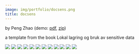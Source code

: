 ```yaml
---
image: img/portfolio/docsens.png
title: docsens
---
```


by Peng Zhao (demo: [pdf](https://github.com/pzhaonet/bookdownplus/raw/master/inst2/docsens/showcase/docsens.pdf), [zip](https://github.com/pzhaonet/bookdownplus/raw/master/inst/templates/docsens.zip))

a template from the book Lokal lagring og bruk av sensitive data

<!--more-->

![](https://github.com/pzhaonet/bookdownplus/raw/master/inst2/docsens/showcase/cover.png)
![](https://github.com/pzhaonet/bookdownplus/raw/master/inst2/docsens/showcase/docsens10.png)
![](https://github.com/pzhaonet/bookdownplus/raw/master/inst2/docsens/showcase/docsens11.png)
![](https://github.com/pzhaonet/bookdownplus/raw/master/inst2/docsens/showcase/docsens12.png)
![](https://github.com/pzhaonet/bookdownplus/raw/master/inst2/docsens/showcase/docsens13.png)
![](https://github.com/pzhaonet/bookdownplus/raw/master/inst2/docsens/showcase/docsens14.png)
![](https://github.com/pzhaonet/bookdownplus/raw/master/inst2/docsens/showcase/docsens15.png)
![](https://github.com/pzhaonet/bookdownplus/raw/master/inst2/docsens/showcase/docsens16.png)
![](https://github.com/pzhaonet/bookdownplus/raw/master/inst2/docsens/showcase/docsens17.png)
![](https://github.com/pzhaonet/bookdownplus/raw/master/inst2/docsens/showcase/docsens3.png)
![](https://github.com/pzhaonet/bookdownplus/raw/master/inst2/docsens/showcase/docsens7.png)
![](https://github.com/pzhaonet/bookdownplus/raw/master/inst2/docsens/showcase/docsens9.png)

